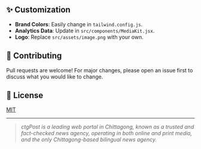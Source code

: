 ## ✨ Customization

- **Brand Colors**: Easily change in `tailwind.config.js`.
- **Analytics Data**: Update in `src/components/MediaKit.jsx`.
- **Logo**: Replace `src/assets/image.png` with your own.

## 🤝 Contributing

Pull requests are welcome! For major changes, please open an issue first to discuss what you would like to change.

## 📄 License

[MIT](LICENSE)

---

> _ctgPost is a leading web portal in Chittagong, known as a trusted and fact-checked news agency, operating in both online and print media, and the only Chittagong-based bilingual news agency._
